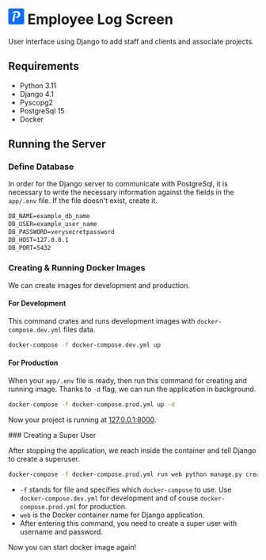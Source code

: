# <img src="app/log_screen/static/favicon_io/favicon-32x32.png"> Employee Log Screen

User interface using Django to add staff and clients and associate projects.

## Requirements

- Python 3.11
- Django 4.1
- Pyscopg2
- PostgreSql 15
- Docker

## Running the Server

### Define Database

In order for the Django server to communicate with PostgreSql, it is necessary to write the necessary information against the fields in the `app/.env` file. If the file doesn't exist, create it.

```
DB_NAME=example_db_name
DB_USER=example_user_name
DB_PASSWORD=verysecretpassword
DB_HOST=127.0.0.1
DB_PORT=5432
```

### Creating & Running Docker Images

We can create images for development and production.

#### For Development

This command crates and runs development images with `docker-compose.dev.yml` files data.

```bash
docker-compose -f docker-compose.dev.yml up
```

#### For Production

When your `app/.env` file is ready, then run this command for creating and running image. Thanks to `-d` flag, we can run the application in background.

```bash
docker-compose -f docker-compose.prod.yml up -d
```

Now your project is running at <a href="http://127.0.0.1:8000">127.0.0.1:8000</a>.

### Creating a Super User

After stopping the application, we reach inside the container and tell Django to create a superuser.

```bash
docker-compose -f docker-compose.prod.yml run web python manage.py createsuperuser
````

- `-f` stands for file and specifies which `docker-compose` to use. Use `docker-compose.dev.yml` for development and of couse `docker-compose.prod.yml` for production.
- `web` is the Docker container name for Django application.
- After entering this command, you need to create a super user with username and password.

Now you can start docker image again!
